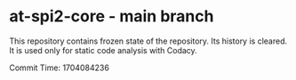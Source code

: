 # at-spi2-core - main branch

This repository contains frozen state of the repository.
Its history is cleared. It is used only for static code
analysis with Codacy.

Commit Time: 1704084236